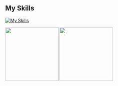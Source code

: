 ## My Skills
[![My Skills](https://skillicons.dev/icons?i=py,fastapi,ts,react,nextjs,firebase,githubactions,aws,gcp,kubernetes,go,azure,linux,graphql&theme=dark)](https://skillicons.dev)

<a href="https://github.com/Kitsuya0828">
  <img align="left" height="170px" src="https://github-readme-stats.vercel.app/api?username=Kitsuya0828&count_private=true&show_icons=true&theme=dark" />
</a>
<a href="https://github.com/Kitsuya0828">
  <img align="left" height="170px" src="https://github-readme-stats.vercel.app/api/top-langs/?username=Kitsuya0828&count_private=true&layout=compact&theme=dark&exclude_repo=Sprouty&hide=jupyter%20notebook,YAML&langs_count=7" />
</a>
